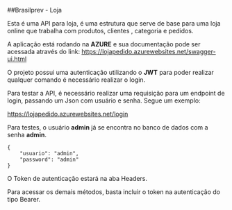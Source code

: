 ##Brasilprev - Loja

Esta é uma API para loja, é uma estrutura que serve de base para uma loja online que trabalha com produtos, clientes , categoria e pedidos.

A aplicação está rodando na **AZURE** e sua documentação pode ser acessada através do link: 
https://lojapedido.azurewebsites.net/swagger-ui.html

O projeto possui uma autenticação utilizando o **JWT** para poder realizar qualquer comando é necessário realizar o login.

Para testar a API, é necessário realizar uma requisição para um endpoint de login, passando um Json com usuário e senha. Segue um exemplo:

https://lojapedido.azurewebsites.net/login

Para testes, o usuário **admin** já se encontra no banco de dados com a senha **admin**.

```
{
	"usuario": "admin",
	"password": "admin"
}
```

O Token de autenticação estará na aba Headers.

Para acessar os demais métodos, basta incluir o token na autenticação do tipo Bearer.
